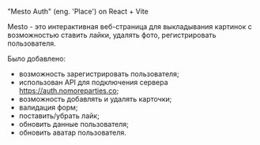 "Mesto Auth" (eng. 'Place') on React + Vite

Mesto - это интерактивная веб-страница для выкладывания картинок с возможностью ставить лайки, удалять фото, регистрировать пользователя.

Было добавлено:

* возможность зарегистрировать пользователя;
* использован API для подключения сервера https://auth.nomoreparties.co;
* возможность добавлять и удалять карточки;
* валидация форм;
* поставить/убрать лайк;
* обновить данные пользователя;
* обновить аватар пользователя.
